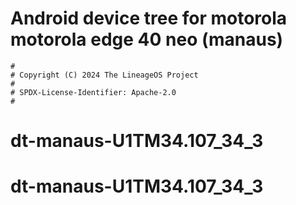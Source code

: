 # Android device tree for motorola motorola edge 40 neo (manaus)

```
#
# Copyright (C) 2024 The LineageOS Project
#
# SPDX-License-Identifier: Apache-2.0
#
```
# dt-manaus-U1TM34.107_34_3
# dt-manaus-U1TM34.107_34_3
